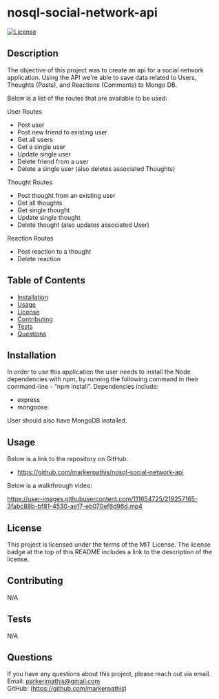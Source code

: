 # nosql-social-network-api

[![License](https://img.shields.io/badge/License-MIT_License-blue.svg)](https://mit-license.org/)

## Description

The objective of this project was to create an api for a social network application. Using the API we're able to save data related to Users, Thoughts (Posts), and Reactions (Comments) to Mongo DB.

Below is a list of the routes that are available to be used:

User Routes

- Post user
- Post new friend to existing user
- Get all users
- Get a single user
- Update single user
- Delete friend from a user
- Delete a single user (also deletes associated Thoughts)

Thought Routes

- Post thought from an existing user
- Get all thoughts
- Get single thought
- Update single thought
- Delete thought (also updates associated User)

Reaction Routes

- Post reaction to a thought
- Delete reaction

## Table of Contents

- [Installation](#installation)
- [Usage](#usage)
- [License](#license)
- [Contributing](#contributing)
- [Tests](#tests)
- [Questions](#questions)

## Installation

In order to use this application the user needs to install the Node dependencies with npm, by running the following command in their command-line - “npm install”. Dependencies include:

- express
- mongoose

User should also have MongoDB installed.

## Usage

Below is a link to the repository on GitHub:

- https://github.com/markerpathis/nosql-social-network-api

Below is a walkthrough video:

https://user-images.githubusercontent.com/111654725/219257165-3fabc88b-bf81-4530-ae17-eb070ef6d96d.mp4


## License

This project is licensed under the terms of the MIT License. The license badge at the top of this README includes a link to the description of the license.

## Contributing

N/A

## Tests

N/A

## Questions

If you have any questions about this project, please reach out via email. <br />
Email: parkerjmathis@gmail.com
<br />
GitHub: (https://github.com/markerpathis)
